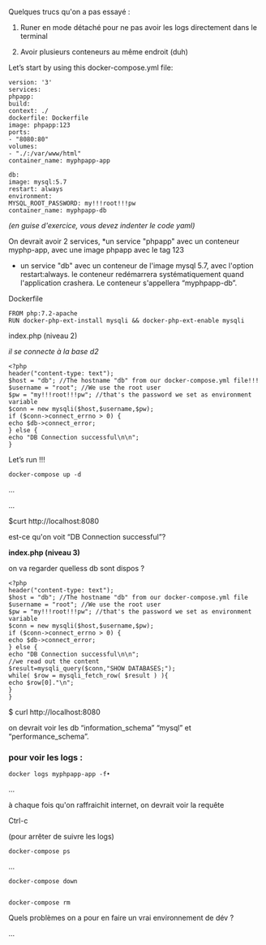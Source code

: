 Quelques trucs qu'on a pas essayé : 


1. Runer en mode détaché pour ne pas avoir les logs directement dans le terminal

2. Avoir plusieurs conteneurs au même endroit (duh)

Let’s start by using this docker-compose.yml file:

    version: '3'
    services:
    phpapp:
    build:
    context: ./
    dockerfile: Dockerfile
    image: phpapp:123
    ports:
    - "8080:80"
    volumes:
    - "./:/var/www/html"
    container_name: myphpapp-app

    db:
    image: mysql:5.7
    restart: always
    environment:
    MYSQL_ROOT_PASSWORD: my!!!root!!!pw
    container_name: myphpapp-db

_(en guise d'exercice, vous devez indenter le code yaml)_

On devrait avoir 2 services,
 *un service "phpapp" avec un conteneur myphp-app, avec une image phpapp avec le tag 123
* un service "db" avec un conteneur de l'image mysql 5.7, avec l'option restart:always. le conteneur redémarrera 
systématiquement quand l'application crashera. Le conteneur s'appellera “myphpapp-db”. 


Dockerfile

    FROM php:7.2-apache
    RUN docker-php-ext-install mysqli && docker-php-ext-enable mysqli

index.php (niveau 2) 

_il se connecte à la base d2_


    <?php
    header("content-type: text");
    $host = "db"; //The hostname "db" from our docker-compose.yml file!!!
    $username = "root"; //We use the root user
    $pw = "my!!!root!!!pw"; //that's the password we set as environment variable
    $conn = new mysqli($host,$username,$pw);
    if ($conn->connect_errno > 0) {
    echo $db->connect_error;
    } else {
    echo "DB Connection successful\n\n";
    }
    

Let’s run !!!

    docker-compose up -d

...

...

$curt http://localhost:8080
 
est-ce qu'on voit “DB Connection successful”? 
 
**index.php (niveau 3)**


on va regarder quelless db sont dispos ?
    
    <?php
    header("content-type: text");
    $host = "db"; //The hostname "db" from our docker-compose.yml file
    $username = "root"; //We use the root user
    $pw = "my!!!root!!!pw"; //that's the password we set as environment variable
    $conn = new mysqli($host,$username,$pw);
    if ($conn->connect_errno > 0) {
    echo $db->connect_error;
    } else {
    echo "DB Connection successful\n\n";
    //we read out the content
    $result=mysqli_query($conn,"SHOW DATABASES;");
    while( $row = mysqli_fetch_row( $result ) ){
    echo $row[0]."\n";
    }
    }

$ curl http://localhost:8080
 
 on devrait voir les db “information_schema” “mysql” et  “performance_schema”.

### pour voir les logs : 

    docker logs myphpapp-app -f•

...

à chaque fois qu'on raffraichit internet, on devrait voir la requête

Ctrl-c

(pour arrêter de suivre les logs)

    docker-compose ps

...

    docker-compose down


    docker-compose rm
    
    
Quels problèmes on a pour en faire un vrai environnement de dév ?

...